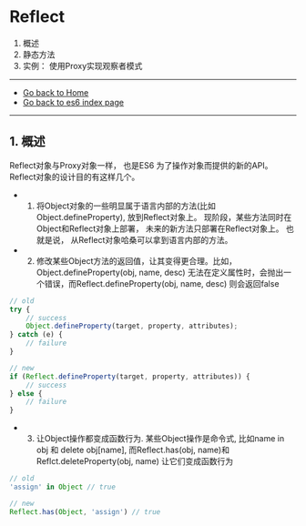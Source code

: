 # Reflect
1. 概述
2. 静态方法
3. 实例： 使用Proxy实现观察者模式
---
-   [Go back to Home](https://github.com/xiaoxiaocoder/KnowledgeBase)
-   [Go back to es6 index page](../es6.md)

---
## 1. 概述
Reflect对象与Proxy对象一样， 也是ES6 为了操作对象而提供的新的API。 Reflect对象的设计目的有这样几个。
-   1. 将Object对象的一些明显属于语言内部的方法(比如Object.defineProperty), 放到Reflect对象上。 现阶段，某些方法同时在Object和Reflect对象上部署， 未来的新方法只部署在Reflect对象上。 也就是说， 从Reflect对象哈桑可以拿到语言内部的方法。
-   2. 修改某些Object方法的返回值，让其变得更合理。比如， Object.defineProperty(obj, name, desc) 无法在定义属性时，会抛出一个错误，而Reflect.defineProperty(obj, name, desc) 则会返回false
```js
// old
try {
    // success
    Object.defineProperty(target, property, attributes);
} catch (e) {
    // failure
}

// new
if (Reflect.defineProperty(target, property, attributes)) {
    // success
} else {
    // failure
}
```
-   3.  让Object操作都变成函数行为. 某些Object操作是命令式, 比如name in obj 和 delete obj[name], 而Reflect.has(obj, name)和Reflct.deleteProperty(obj, name) 让它们变成函数行为
```js
// old
'assign' in Object // true

// new
Reflect.has(Object, 'assign') // true
```